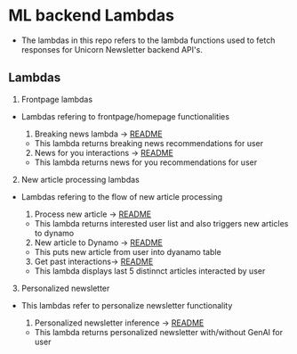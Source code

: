 # ML backend Lambdas

- The lambdas in this repo refers to the lambda functions used to fetch responses for Unicorn Newsletter backend API's.

## Lambdas

1. Frontpage lambdas
- Lambdas refering to frontpage/homepage functionalities

    1. Breaking news lambda -> [README](https://us-west-2.console.aws.amazon.com/codesuite/codecommit/repositories/ml-lambdas/browse/refs/heads/main/--/frontpage/frontpage-breaking-news/README.md?region=us-west-2)
    - This lambda returns breaking news recommendations for user

    2. News for you interactions -> [README](https://us-west-2.console.aws.amazon.com/codesuite/codecommit/repositories/ml-lambdas/browse/refs/heads/main/--/frontpage/frontpage-news-for-you/README.md?region=us-west-2)
    - This lambda returns news for you recommendations for user

2. New article processing lambdas
- Lambdas refering to the flow of new article processing

    1. Process new article -> [README](https://us-west-2.console.aws.amazon.com/codesuite/codecommit/repositories/ml-lambdas/browse/refs/heads/main/--/new-articles/process-new-article/README.md?region=us-west-2)
    - This lambda returns interested user list and also triggers new articles to dynamo

    2. New article to Dynamo -> [README](https://us-west-2.console.aws.amazon.com/codesuite/codecommit/repositories/ml-lambdas/browse/refs/heads/main/--/new-articles/put-new-article-to-dynamo/README.md?region=us-west-2)
    - This puts new article from user into dyanamo table

    3. Get past interactions-> [README](https://us-west-2.console.aws.amazon.com/codesuite/codecommit/repositories/ml-lambdas/browse/refs/heads/main/--/new-articles/get-past-interactions/README.md?region=us-west-2)
    - This lambda displays last 5 distinnct articles interacted by user

3. Personalized newsletter
- This lambdas refer to personalize newsletter functionality

    1. Personalized newsletter inference -> [README](https://us-west-2.console.aws.amazon.com/codesuite/codecommit/repositories/ml-lambdas/browse/refs/heads/main/--/personalized-newsletter/personalized-newsletter-inference/README.md?region=us-west-2)
    - This lambda returns personalized newsletter with/without GenAI for user